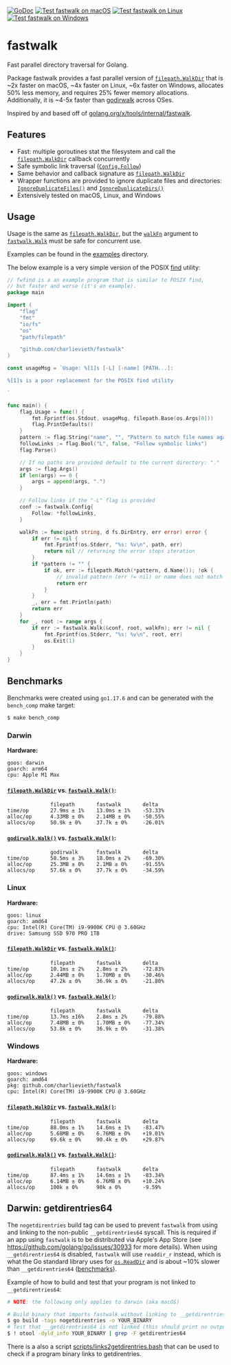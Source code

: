[![GoDoc](https://img.shields.io/badge/godoc-reference-blue.svg)](https://pkg.go.dev/github.com/charlievieth/fastwalk)
[![Test fastwalk on macOS](https://github.com/charlievieth/fastwalk/actions/workflows/macos.yml/badge.svg)](https://github.com/charlievieth/fastwalk/actions/workflows/macos.yml)
[![Test fastwalk on Linux](https://github.com/charlievieth/fastwalk/actions/workflows/linux.yml/badge.svg)](https://github.com/charlievieth/fastwalk/actions/workflows/linux.yml)
[![Test fastwalk on Windows](https://github.com/charlievieth/fastwalk/actions/workflows/windows.yml/badge.svg)](https://github.com/charlievieth/fastwalk/actions/workflows/windows.yml)

# fastwalk

Fast parallel directory traversal for Golang.

Package fastwalk provides a fast parallel version of [`filepath.WalkDir`](https://pkg.go.dev/io/fs#WalkDirFunc)
that is \~2x faster on macOS, \~4x faster on Linux, \~6x faster on Windows,
allocates 50% less memory, and requires 25% fewer memory allocations.
Additionally, it is \~4-5x faster than [godirwalk](https://github.com/karrick/godirwalk)
across OSes.

Inspired by and based off of [golang.org/x/tools/internal/fastwalk](https://pkg.go.dev/golang.org/x/tools@v0.1.9/internal/fastwalk).

## Features

* Fast: multiple goroutines stat the filesystem and call the
  [`filepath.WalkDir`](https://pkg.go.dev/io/fs#WalkDirFunc) callback concurrently
* Safe symbolic link traversal ([`Config.Follow`](https://pkg.go.dev/github.com/charlievieth/fastwalk#Config))
* Same behavior and callback signature as [`filepath.WalkDir`](https://pkg.go.dev/path/filepath@go1.17.7#WalkDir)
* Wrapper functions are provided to ignore duplicate files and directories:
	[`IgnoreDuplicateFiles()`](https://pkg.go.dev/github.com/charlievieth/fastwalk#IgnoreDuplicateFiles)
	and
	[`IgnoreDuplicateDirs()`](https://pkg.go.dev/github.com/charlievieth/fastwalk#IgnoreDuplicateDirs)
* Extensively tested on macOS, Linux, and Windows

## Usage

Usage is the same as [`filepath.WalkDir`](https://pkg.go.dev/io/fs#WalkDirFunc),
but the [`walkFn`](https://pkg.go.dev/path/filepath@go1.17.7#WalkFunc)
argument to [`fastwalk.Walk`](https://pkg.go.dev/github.com/charlievieth/fastwalk#Walk)
must be safe for concurrent use.

Examples can be found in the [examples](./examples) directory.

<!-- TODO: this example is large move it to an examples folder -->

The below example is a very simple version of the POSIX
[find](https://pubs.opengroup.org/onlinepubs/007904975/utilities/find.html) utility:
```go
// fwfind is a an example program that is similar to POSIX find,
// but faster and worse (it's an example).
package main

import (
	"flag"
	"fmt"
	"io/fs"
	"os"
	"path/filepath"

	"github.com/charlievieth/fastwalk"
)

const usageMsg = `Usage: %[1]s [-L] [-name] [PATH...]:

%[1]s is a poor replacement for the POSIX find utility

`

func main() {
	flag.Usage = func() {
		fmt.Fprintf(os.Stdout, usageMsg, filepath.Base(os.Args[0]))
		flag.PrintDefaults()
	}
	pattern := flag.String("name", "", "Pattern to match file names against.")
	followLinks := flag.Bool("L", false, "Follow symbolic links")
	flag.Parse()

	// If no paths are provided default to the current directory: "."
	args := flag.Args()
	if len(args) == 0 {
		args = append(args, ".")
	}

	// Follow links if the "-L" flag is provided
	conf := fastwalk.Config{
		Follow: *followLinks,
	}

	walkFn := func(path string, d fs.DirEntry, err error) error {
		if err != nil {
			fmt.Fprintf(os.Stderr, "%s: %v\n", path, err)
			return nil // returning the error stops iteration
		}
		if *pattern != "" {
			if ok, err := filepath.Match(*pattern, d.Name()); !ok {
				// invalid pattern (err != nil) or name does not match
				return err
			}
		}
		_, err = fmt.Println(path)
		return err
	}
	for _, root := range args {
		if err := fastwalk.Walk(&conf, root, walkFn); err != nil {
			fmt.Fprintf(os.Stderr, "%s: %v\n", root, err)
			os.Exit(1)
		}
	}
}
```

## Benchmarks

Benchmarks were created using `go1.17.6` and can be generated with the `bench_comp` make target:
```sh
$ make bench_comp
```

### Darwin

**Hardware:**
```
goos: darwin
goarch: arm64
cpu: Apple M1 Max
```

#### [`filepath.WalkDir`](https://pkg.go.dev/path/filepath@go1.17.7#WalkDir) vs. [`fastwalk.Walk()`](https://pkg.go.dev/github.com/charlievieth/fastwalk#Walk):
```
              filepath       fastwalk       delta
time/op       27.9ms ± 1%    13.0ms ± 1%    -53.33%
alloc/op      4.33MB ± 0%    2.14MB ± 0%    -50.55%
allocs/op     50.9k ± 0%     37.7k ± 0%     -26.01%
```

#### [`godirwalk.Walk()`](https://pkg.go.dev/github.com/karrick/godirwalk@v1.16.1#Walk) vs. [`fastwalk.Walk()`](https://pkg.go.dev/github.com/charlievieth/fastwalk#Walk):
```
              godirwalk      fastwalk       delta
time/op       58.5ms ± 3%    18.0ms ± 2%    -69.30%
alloc/op      25.3MB ± 0%    2.1MB ± 0%     -91.55%
allocs/op     57.6k ± 0%     37.7k ± 0%     -34.59%
```

### Linux

**Hardware:**
```
goos: linux
goarch: amd64
cpu: Intel(R) Core(TM) i9-9900K CPU @ 3.60GHz
drive: Samsung SSD 970 PRO 1TB
```

#### [`filepath.WalkDir`](https://pkg.go.dev/path/filepath@go1.17.7#WalkDir) vs. [`fastwalk.Walk()`](https://pkg.go.dev/github.com/charlievieth/fastwalk#Walk):

```
              filepath       fastwalk       delta
time/op       10.1ms ± 2%    2.8ms ± 2%     -72.83%
alloc/op      2.44MB ± 0%    1.70MB ± 0%    -30.46%
allocs/op     47.2k ± 0%     36.9k ± 0%     -21.80%
```

#### [`godirwalk.Walk()`](https://pkg.go.dev/github.com/karrick/godirwalk@v1.16.1#Walk) vs. [`fastwalk.Walk()`](https://pkg.go.dev/github.com/charlievieth/fastwalk#Walk):

```
              filepath       fastwalk       delta
time/op       13.7ms ±16%    2.8ms ± 2%     -79.88%
alloc/op      7.48MB ± 0%    1.70MB ± 0%    -77.34%
allocs/op     53.8k ± 0%     36.9k ± 0%     -31.38%
```

### Windows

**Hardware:**
```
goos: windows
goarch: amd64
pkg: github.com/charlievieth/fastwalk
cpu: Intel(R) Core(TM) i9-9900K CPU @ 3.60GHz
```

#### [`filepath.WalkDir`](https://pkg.go.dev/path/filepath@go1.17.7#WalkDir) vs. [`fastwalk.Walk()`](https://pkg.go.dev/github.com/charlievieth/fastwalk#Walk):

```
              filepath       fastwalk       delta
time/op       88.0ms ± 1%    14.6ms ± 1%    -83.47%
alloc/op      5.68MB ± 0%    6.76MB ± 0%    +19.01%
allocs/op     69.6k ± 0%     90.4k ± 0%     +29.87%
```

#### [`godirwalk.Walk()`](https://pkg.go.dev/github.com/karrick/godirwalk@v1.16.1#Walk) vs. [`fastwalk.Walk()`](https://pkg.go.dev/github.com/charlievieth/fastwalk#Walk):

```
              filepath       fastwalk       delta
time/op       87.4ms ± 1%    14.6ms ± 1%    -83.34%
alloc/op      6.14MB ± 0%    6.76MB ± 0%    +10.24%
allocs/op     100k ± 0%      90k ± 0%       -9.59%
```

## Darwin: getdirentries64

The `nogetdirentries` build tag can be used to prevent `fastwalk` from using
and linking to the non-public `__getdirentries64` syscall. This is required
if an app using `fastwalk` is to be distributed via Apple's App Store (see
https://github.com/golang/go/issues/30933 for more details). When using
`__getdirentries64` is disabled, `fastwalk` will use `readdir_r` instead,
which is what the Go standard library uses for
[`os.ReadDir`](https://pkg.go.dev/os#ReadDir) and is about \~10% slower than
`__getdirentries64`
([benchmarks](https://github.com/charlievieth/fastwalk/blob/2e6a1b8a1ce88e578279e6e631b2129f7144ec87/fastwalk_darwin_test.go#L19-L57)).

Example of how to build and test that your program is not linked to `__getdirentries64`:
```sh
# NOTE: the following only applies to darwin (aka macOS)

# Build binary that imports fastwalk without linking to __getdirentries64.
$ go build -tags nogetdirentries -o YOUR_BINARY
# Test that __getdirentries64 is not linked (this should print no output).
$ ! otool -dyld_info YOUR_BINARY | grep -F getdirentries64
```

There is a also a script [scripts/links2getdirentries.bash](scripts/links2getdirentries.bash)
that can be used to check if a program binary links to getdirentries.
